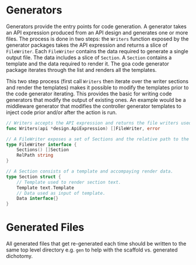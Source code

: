 # Generators

Generators provide the entry points for code generation. A generator takes an API expression
produced from an API design and generates one or more files. The process is done in two steps: the
`Writers` function exposed by the generator packages takes the API expression and returns a slice of
`FileWriter`. Each `FileWriter` contains the data required to generate a single output file. The
data includes a slice of `Section`. A `Section` contains a template and the data required to render
it.  The goa code generator package iterates through the list and renders all the templates.

This two step process (first call `Writers` then iterate over the writer sections and render the
templates) makes it possible to modify the templates prior to the code generator iterating. This
provides the basic for writing code generators that modify the output of existing ones. An example
would be a middleware generator that modifies the controller generator templates to inject code
prior and/or after the action is run.

```go
// Writers accepts the API expression and returns the file writers used to generate the output.
func Writers(api *design.ApiExpression) []FileWriter, error

// A FileWriter exposes a set of Sections and the relative path to the output file.
type FileWriter interface {
    Sections() []Section
    RelPath string
}

// A Section consists of a template and accompaying render data.
type Section struct {
    // Template used to render section text.
    Template text.Template
    // Data used as input of template.
    Data interface{}
}
```

# Generated Files

All generated files that get re-generated each time should be written to the
same top level directory e.g. `gen` to help with the scaffold vs. generated
dichotomy.
